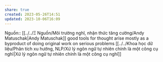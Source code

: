 ```yaml
---
share: true
created: 2023-05-26T14:51
updated: 2023-10-06T16:09
---
```

Nguồn:: [[../../Ξ Nguồn/Môi trường nghĩ, nhận thức tăng cường/Andy Matuschak|Andy Matuschak]]
good tools for thought arise mostly as a byproduct of doing original work on serious problems
[[../../Khoa học dữ liệu/Phân tích xu hướng, NLP/Xử lý ngôn ngữ tự nhiên chính là một công cụ nghĩ|Xử lý ngôn ngữ tự nhiên chính là một công cụ nghĩ]]

